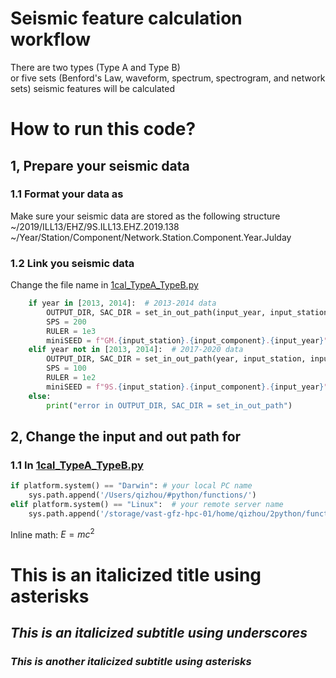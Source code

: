 # Seismic feature calculation workflow
There are two types (Type A and Type B) <br>
or five sets (Benford's Law, waveform, spectrum, spectrogram, and network sets) seismic features will be calculated

# How to run this code?
## 1, Prepare your seismic data
### 1.1 Format your data as 
Make sure your seismic data are stored as the following structure <br>
~/2019/ILL13/EHZ/9S.ILL13.EHZ.2019.138 <br>
~/Year/Station/Component/Network.Station.Component.Year.Julday <br>
### 1.2 Link you seismic data
Change the file name in [1cal_TypeA_TypeB.py](1cal_TypeA_TypeB.py)
```python
    if year in [2013, 2014]:  # 2013-2014 data
        OUTPUT_DIR, SAC_DIR = set_in_out_path(input_year, input_station, input_component, input_window_size)
        SPS = 200
        RULER = 1e3
        miniSEED = f"GM.{input_station}.{input_component}.{input_year}"
    elif year not in [2013, 2014]:  # 2017-2020 data
        OUTPUT_DIR, SAC_DIR = set_in_out_path(year, input_station, input_component, input_window_size)
        SPS = 100
        RULER = 1e2
        miniSEED = f"9S.{input_station}.{input_component}.{input_year}"
    else:
        print("error in OUTPUT_DIR, SAC_DIR = set_in_out_path")
```

## 2, Change the input and out path for

### 1.1 In [1cal_TypeA_TypeB.py](1cal_TypeA_TypeB.py)
```python
if platform.system() == "Darwin": # your local PC name
    sys.path.append('/Users/qizhou/#python/functions/')
elif platform.system() == "Linux":  # your remote server name
    sys.path.append('/storage/vast-gfz-hpc-01/home/qizhou/2python/functions/')
```

Inline math: $E = mc^2$

# This is an italicized title using asterisks

## _This is an italicized subtitle using underscores_

### *This is another italicized subtitle using asterisks*
